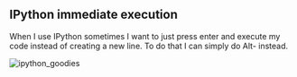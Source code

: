 ## IPython immediate execution

When I use IPython sometimes I want to just press enter and execute my code instead of creating a new line. To do that I can simply do Alt-<Enter> instead.

![ipython_goodies](https://cloud.githubusercontent.com/assets/778410/22355060/bfc21fde-e3fe-11e6-93fe-c1baf7fd9942.gif)
